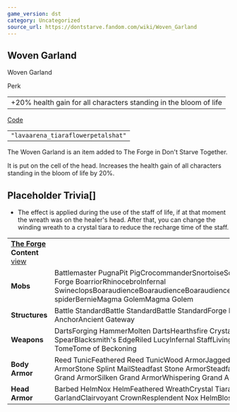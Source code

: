```yaml
---
game_version: dst
category: Uncategorized
source_url: https://dontstarve.fandom.com/wiki/Woven_Garland
---
```


## Woven Garland

Woven Garland

Perk

|  |
| --- |
| +20% health gain for all characters standing in the bloom of life |

[Code](/wiki/Console "Console")

|  |
| --- |
| `"lavaarena_tiaraflowerpetalshat"` |

The Woven Garland is an item added to The Forge in Don't Starve Together.

It is put on the cell of the head. Increases the health gain of all characters standing in the bloom of life by 20%.

## Placeholder Trivia[]

* The effect is applied during the use of the staff of life, if at that moment the wreath was on the healer's head. After that, you can change the winding wreath to a crystal tiara to reduce the recharge time of the staff.

|  |  |
| --- | --- |
| **[The Forge](/wiki/The_Forge "The Forge") Content** [view](/wiki/Template:The_Forge_Content "Template:The Forge Content") | |
| **Mobs** | Battlemaster PugnaPit PigCrocommanderSnortoiseScorpeonBoarillaGrand Forge BoarriorRhinocebroInfernal SwineclopsBoaraudienceBoaraudienceBoaraudienceBoaraudienceAbigailBaby spiderBernieMagma GolemMagma Golem |
| **Structures** | Battle StandardBattle StandardBattle StandardForge PortalAncient AnchorAncient Gateway |
| **Weapons** | DartsForging HammerMolten DartsHearthsfire CrystalsPith PikeSpiral SpearBlacksmith's EdgeRiled LucyInfernal StaffLiving StaffPetrifying TomeTome of Beckoning |
| **Body Armor** | Reed TunicFeathered Reed TunicWood ArmorJagged Wood ArmorSilken Wood ArmorStone Splint MailSteadfast Stone ArmorSteadfast Grand ArmorJagged Grand ArmorSilken Grand ArmorWhispering Grand Armor |
| **Head Armor** | Barbed HelmNox HelmFeathered WreathCrystal TiaraFlower HeadbandWoven GarlandClairvoyant CrownResplendent Nox HelmBlossomed Wreath |